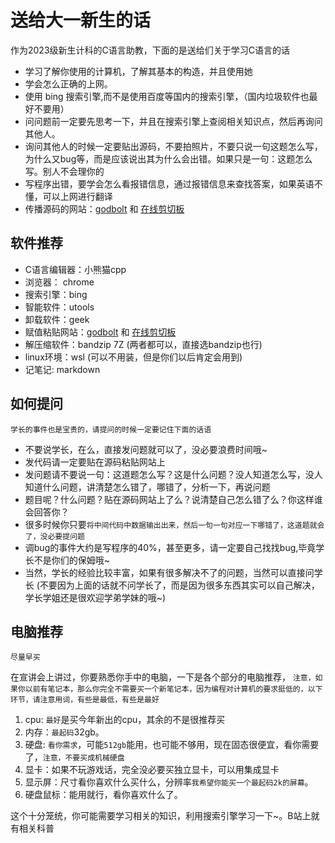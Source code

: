 # 送给大一新生的话

作为2023级新生计科的C语言助教，下面的是送给们关于学习C语言的话

- 学习了解你使用的计算机，了解其基本的构造，并且使用她
- 学会怎么正确的上网。
- 使用 bing 搜索引擎,而不是使用百度等国内的搜索引擎，（国内垃圾软件也最好不要用）
- 问问题前一定要先思考一下，并且在搜索引擎上查阅相关知识点，然后再询问其他人。
- 询问其他人的时候一定要贴出源码，不要拍照片，不要只说一句这题怎么写，为什么又bug等，而是应该说出其为什么会出错。如果只是一句：这题怎么写。别人不会理你的
- 写程序出错，要学会怎么看报错信息，通过报错信息来查找答案，如果英语不懂，可以上网进行翻译
- 传播源码的网站：[godbolt](https://godbolt.org/) 和 [在线剪切板](https://paste.nugine.xyz/)

## 软件推荐

- C语言编辑器：小熊猫cpp
- 浏览器： chrome
- 搜索引擎：bing
- 智能软件：utools
- 卸载软件：geek
- 赋值粘贴网站：[godbolt](https://godbolt.org/) 和 [在线剪切板](https://paste.nugine.xyz/)
- 解压缩软件：bandzip 7Z (两者都可以，直接选bandzip也行)
- linux环境：wsl (可以不用装，但是你们以后肯定会用到)
- 记笔记: markdown

## 如何提问

`学长的事件也是宝贵的，请提问的时候一定要记住下面的话语`

- 不要说学长，在么，直接发问题就可以了，没必要浪费时间哦~
- 发代码请一定要贴在源码粘贴网站上
- 发问题请不要说一句：这道题怎么写？这是什么问题？没人知道怎么写，没人知道什么问题，讲清楚怎么错了，哪错了，分析一下，再说问题
- 题目呢？什么问题？贴在源码网站上了么？说清楚自己怎么错了么？你这样谁会回答你？
- 很多时候你只要`将中间代码中数据输出出来，然后一句一句对应一下哪错了，这道题就会了，没必要提问题`
- 调bug的事件大约是写程序的40%，甚至更多，请一定要自己找找bug,毕竟学长不是你们的保姆哦~
- 当然，学长的经验比较丰富，如果有很多解决不了的问题，当然可以直接问学长 (不要因为上面的话就不问学长了，而是因为很多东西其实可以自己解决，学长学姐还是很欢迎学弟学妹的哦~)

## 电脑推荐

`尽量早买`

在宣讲会上讲过，你要熟悉你手中的电脑，一下是各个部分的电脑推荐， `注意，如果你以前有笔记本，那么你完全不需要买一个新笔记本，因为编程对计算机的要求挺低的，以下环节，请注意用词，有些是最低，有些是最好`

1. cpu: `最好`是买今年新出的cpu，其余的不是很推荐买
2. 内存：`最起码`32gb。
3. 硬盘: `看你需求`，可能`512gb`能用，也可能不够用，现在固态很便宜，看你需要了，`注意，不要买成机械硬盘`
4. 显卡：如果不玩游戏话，完全没必要买独立显卡，可以用集成显卡
5. 显示屏：尺寸看你喜欢什么买什么，分辨率`我希望你能买一个最起码2k的屏幕`。
6. 硬盘鼠标：能用就行，看你喜欢什么了。

这个十分笼统，你可能需要学习相关的知识，利用搜索引擎学习一下~。B站上就有相关科普